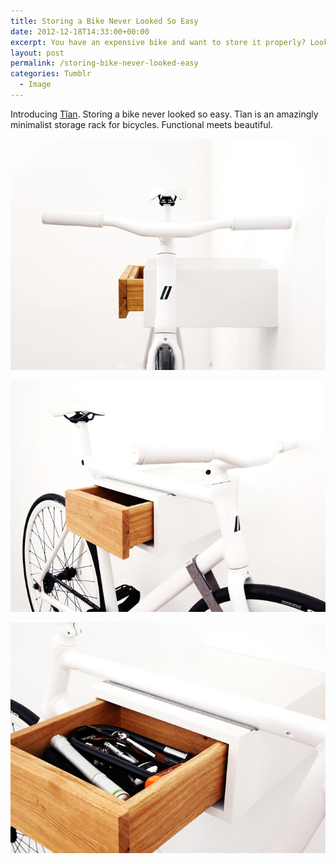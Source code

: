 ```yaml
---
title: Storing a Bike Never Looked So Easy
date: 2012-12-18T14:33:00+00:00
excerpt: You have an expensive bike and want to store it properly? Look no further.
layout: post
permalink: /storing-bike-never-looked-easy
categories: Tumblr
  - Image
---
```

Introducing [Tîan](https://mikili.de/products/tian/tian-weiss-eiche/ "tian"). Storing a bike never looked so easy. Tîan is an amazingly minimalist storage rack for bicycles. Functional meets beautiful.

![Tian rack with bike front view](/images/2012/tian-front.jpg)

![Tian rack with bike side view](/images/2012/tian-side.jpg)

![Tian rack drawer](/images/2012/tian-drawer.jpg)